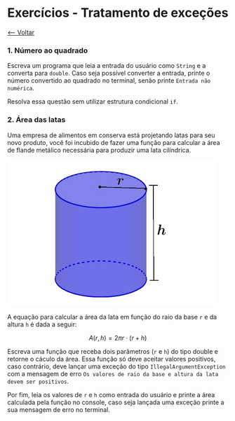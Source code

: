# Exercícios - Tratamento de exceções
[<-- Voltar](./README.md)

### 1. Número ao quadrado

Escreva um programa que leia a entrada do usuário como ```String``` e a converta para ```double```. Caso seja possível converter a entrada, printe o número convertido ao quadrado no terminal, senão printe ```Entrada não numérica```.

Resolva essa questão sem utilizar estrutura condicional ```if```.

### 2. Área das latas

Uma empresa de alimentos em conserva está projetando latas para seu novo produto, você foi incubido de fazer uma função para calcular a área de flande metálico necessária para produzir uma lata cilíndrica.

![Cilindro](./imagens/cilindro.jpg)

A equação para calcular a área da lata em função do raio da base ```r``` e da altura ```h``` é dada a seguir:

$$A(r, h) = 2 \pi r \cdot \left( r +  h \right)$$

Escreva uma função que receba dois parâmetros (```r``` e ```h```) do tipo double e retorne o cáculo da área. Essa função só deve aceitar valores positivos, caso contrário, deve lançar uma exceção do tipo ```IllegalArgumentException``` com a mensagem de erro ```Os valores de raio da base e altura da lata devem ser positivos```.

Por fim, leia os valores de ```r``` e ```h``` como entrada do usuário e printe a área calculada pela função no console, caso seja lançada uma exceção printe a sua mensagem de erro no terminal.
